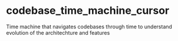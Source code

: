 # codebase_time_machine_cursor
Time machine that navigates codebases through time to understand evolution of the architechture and features
